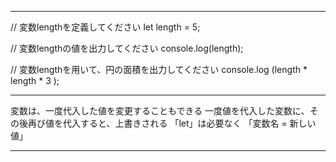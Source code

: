 ***
// 変数lengthを定義してください let length = 5;

// 変数lengthの値を出力してください console.log(length);

// 変数lengthを用いて、円の面積を出力してください console.log (length * length * 3 );
***
変数は、一度代入した値を変更することもできる
一度値を代入した変数に、その後再び値を代入すると、上書きされる
「let」は必要なく 「変数名 = 新しい値」
***
